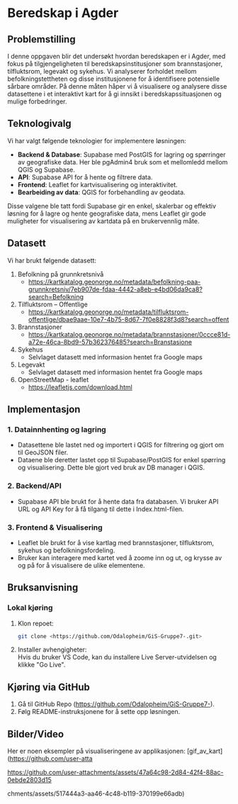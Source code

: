 # **Beredskap i Agder**

## Problemstilling 

I denne oppgaven blir det undersøkt hvordan beredskapen er i Agder, med fokus på tilgjengeligheten til beredskapsinstitusjoner som brannstasjoner, tilfluktsrom, legevakt og sykehus. Vi analyserer forholdet mellom befolkningstettheten og disse institusjonene for å identifisere potensielle sårbare områder. På denne måten håper vi å visualisere og analysere disse datasettene i et interaktivt kart for å gi innsikt i beredskapssituasjonen og mulige forbedringer.  
 
## Teknologivalg
Vi har valgt følgende teknologier for implementere løsningen: 

- **Backend & Database**: Supabase med PostGIS for lagring og spørringer av geografiske data. Her ble pgAdmin4 bruk som et mellomledd mellom QGIS og Supabase. 
- **API**: Supabase API for å hente og filtrere data.
- **Frontend**: Leaflet for kartvisualisering og interaktivitet.
- **Bearbeiding av data**: QGIS for forbehandling av geodata.

Disse valgene ble tatt fordi Supabase gir en enkel, skalerbar og effektiv løsning for å lagre og hente geografiske data, mens Leaflet gir gode muligheter for visualisering av kartdata på en brukervennlig måte.

## Datasett 
Vi har brukt følgende datasett: 

1. Befolkning på grunnkretsnivå
      - https://kartkatalog.geonorge.no/metadata/befolkning-paa-grunnkretsniv/7eb907de-fdaa-4442-a8eb-e4bd06da9ca8?search=Befolkning
2. Tilfluktsrom – Offentlige
      - https://kartkatalog.geonorge.no/metadata/tilfluktsrom-offentlige/dbae9aae-10e7-4b75-8d67-7f0e8828f3d8?search=offent
3. Brannstasjoner
      - https://kartkatalog.geonorge.no/metadata/brannstasjoner/0ccce81d-a72e-46ca-8bd9-57b362376485?search=Branstasione
4. Sykehus
      - Selvlaget datasett med informasion hentet fra Google maps
5. Legevakt
      - Selvlaget datasett med informasion hentet fra Google maps
6. OpenStreetMap - leaflet
      - https://leafletjs.com/download.html

## **Implementasjon**
### **1. Datainnhenting og lagring**
- Datasettene ble lastet ned og importert i QGIS for filtrering og gjort om til GeoJSON filer.
- Dataene ble deretter lastet opp til Supabase/PostGIS for enkel spørring og visualisering. Dette ble gjort ved bruk av DB manager i QGIS. 

### **2. Backend/API**
- Supabase API ble brukt for å hente data fra databasen. Vi bruker API URL og API Key for å få tilgang til dette i Index.html-filen. 

### **3. Frontend & Visualisering**
- Leaflet ble brukt for å vise kartlag med brannstasjoner, tilfluktsrom, sykehus og befolkningsfordeling.
- Bruker kan interagere med kartet ved å zoome inn og ut, og krysse av og på for å visualisere de ulike elementene. 

## **Bruksanvisning**
### **Lokal kjøring**
1. Klon repoet:  
   ```bash
   git clone <https://github.com/Odalopheim/GiS-Gruppe7-.git>
   ```
2. Installer avhengigheter:  
   Hvis du bruker VS Code, kan du installere Live Server-utvidelsen og klikke "Go Live".

## Kjøring via GitHub
1. Gå til GitHub Repo (https://github.com/Odalopheim/GiS-Gruppe7-).
2. Følg README-instruksjonene for å sette opp løsningen. 

## **Bilder/Video**
Her er noen eksempler på visualiseringene av applikasjonen:
[gif_av_kart](https://github.com/user-atta

https://github.com/user-attachments/assets/47a64c98-2d84-42f4-88ac-0ebde2803d15

chments/assets/517444a3-aa46-4c48-b119-370199e66adb)

